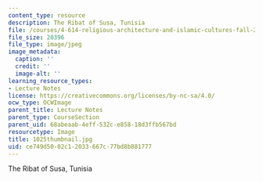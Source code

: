 ```yaml
---
content_type: resource
description: The Ribat of Susa, Tunisia
file: /courses/4-614-religious-architecture-and-islamic-cultures-fall-2002/ce749d5002c12033667c77bd8b881777_1025thumbnail.jpg
file_size: 20396
file_type: image/jpeg
image_metadata:
  caption: ''
  credit: ''
  image-alt: ''
learning_resource_types:
- Lecture Notes
license: https://creativecommons.org/licenses/by-nc-sa/4.0/
ocw_type: OCWImage
parent_title: Lecture Notes
parent_type: CourseSection
parent_uid: 68abeaab-4eff-532c-e858-18d3ffb567bd
resourcetype: Image
title: 1025thumbnail.jpg
uid: ce749d50-02c1-2033-667c-77bd8b881777
---
```

The Ribat of Susa, Tunisia